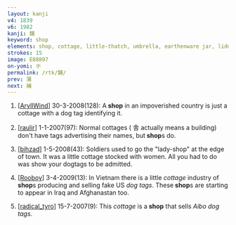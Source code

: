 ```yaml
---
layout: kanji
v4: 1839
v6: 1982
kanji: 舗
keyword: shop
elements: shop, cottage, little-thatch, umbrella, earthenware jar, lidded crock, soil, dirt, ground, mouth, dog-tag, arrowhead, screwdriver, utilize, utilise
strokes: 15
image: E88897
on-yomi: ホ
permalink: /rtk/舗/
prev: 蒲
next: 補
---
```


1) [<a href="http://kanji.koohii.com/profile/AryllWind">AryllWind</a>] 30-3-2008(128): A<strong> shop</strong> in an impoverished country is just a cottage with a dog tag identifying it.

2) [<a href="http://kanji.koohii.com/profile/raulir">raulir</a>] 1-1-2007(97): Normal cottages ( 舎 actually means a building) don&#039;t have tags advertising their names, but<strong> shop</strong>s do.

3) [<a href="http://kanji.koohii.com/profile/bihzad">bihzad</a>] 1-5-2008(43): Soldiers used to go the &quot;lady-shop&quot; at the edge of town. It was a little cottage stocked with women. All you had to do was show your dogtags to be admitted.

4) [<a href="http://kanji.koohii.com/profile/Rooboy">Rooboy</a>] 3-4-2009(13): In Vietnam there is a little <em>cottage</em> industry of<strong> shop</strong>s producing and selling fake US <em>dog tags</em>. These<strong> shop</strong>s are starting to appear in Iraq and Afghanastan too.

5) [<a href="http://kanji.koohii.com/profile/radical_tyro">radical_tyro</a>] 15-7-2007(9): This <em>cottage</em> is a<strong> shop</strong> that sells <em>Aibo dog tags</em>.

